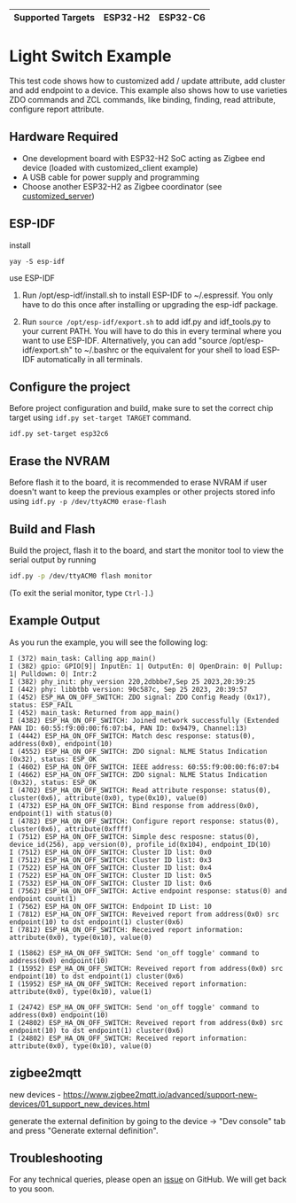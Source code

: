 | Supported Targets | ESP32-H2 | ESP32-C6 |
| ----------------- | -------- | -------- |

# Light Switch Example 

This test code shows how to customized add / update attribute, add cluster and add endpoint to a device. This example also shows how to use varieties ZDO commands and ZCL commands, like binding, finding, read attribute, configure report attribute.

## Hardware Required

* One development board with ESP32-H2 SoC acting as Zigbee end device (loaded with customized_client example)
* A USB cable for power supply and programming
* Choose another ESP32-H2 as Zigbee coordinator (see [customized_server](../customized_server/))


## ESP-IDF


install
```
yay -S esp-idf
```

use ESP-IDF

1. Run /opt/esp-idf/install.sh to install ESP-IDF to ~/.espressif.
   You only have to do this once after installing or upgrading
   the esp-idf package.

2. Run ```source /opt/esp-idf/export.sh``` to add idf.py and idf_tools.py
   to your current PATH. You will have to do this in every terminal
   where you want to use ESP-IDF. Alternatively, you can add
   "source /opt/esp-idf/export.sh" to ~/.bashrc or the equivalent for
   your shell to load ESP-IDF automatically in all terminals.


## Configure the project

Before project configuration and build, make sure to set the correct chip target using `idf.py set-target TARGET` command.

```
idf.py set-target esp32c6
```

## Erase the NVRAM 

Before flash it to the board, it is recommended to erase NVRAM if user doesn't want to keep the previous examples or other projects stored info 
using `idf.py -p /dev/ttyACM0 erase-flash`

## Build and Flash

Build the project, flash it to the board, and start the monitor tool to view the serial output by running 

```bash
idf.py -p /dev/ttyACM0 flash monitor
```

(To exit the serial monitor, type ``Ctrl-]``.)

## Example Output

As you run the example, you will see the following log:

```
I (372) main_task: Calling app_main()
I (382) gpio: GPIO[9]| InputEn: 1| OutputEn: 0| OpenDrain: 0| Pullup: 1| Pulldown: 0| Intr:2 
I (382) phy_init: phy_version 220,2dbbbe7,Sep 25 2023,20:39:25
I (442) phy: libbtbb version: 90c587c, Sep 25 2023, 20:39:57
I (452) ESP_HA_ON_OFF_SWITCH: ZDO signal: ZDO Config Ready (0x17), status: ESP_FAIL
I (452) main_task: Returned from app_main()
I (4382) ESP_HA_ON_OFF_SWITCH: Joined network successfully (Extended PAN ID: 60:55:f9:00:00:f6:07:b4, PAN ID: 0x9479, Channel:13)
I (4442) ESP_HA_ON_OFF_SWITCH: Match desc response: status(0), address(0x0), endpoint(10)
I (4552) ESP_HA_ON_OFF_SWITCH: ZDO signal: NLME Status Indication (0x32), status: ESP_OK
I (4602) ESP_HA_ON_OFF_SWITCH: IEEE address: 60:55:f9:00:00:f6:07:b4
I (4662) ESP_HA_ON_OFF_SWITCH: ZDO signal: NLME Status Indication (0x32), status: ESP_OK
I (4702) ESP_HA_ON_OFF_SWITCH: Read attribute response: status(0), cluster(0x6), attribute(0x0), type(0x10), value(0)
I (4732) ESP_HA_ON_OFF_SWITCH: Bind response from address(0x0), endpoint(1) with status(0)
I (4782) ESP_HA_ON_OFF_SWITCH: Configure report response: status(0), cluster(0x6), attribute(0xffff)
I (7512) ESP_HA_ON_OFF_SWITCH: Simple desc resposne: status(0), device_id(256), app_version(0), profile_id(0x104), endpoint_ID(10)
I (7512) ESP_HA_ON_OFF_SWITCH: Cluster ID list: 0x0
I (7512) ESP_HA_ON_OFF_SWITCH: Cluster ID list: 0x3
I (7522) ESP_HA_ON_OFF_SWITCH: Cluster ID list: 0x4
I (7522) ESP_HA_ON_OFF_SWITCH: Cluster ID list: 0x5
I (7532) ESP_HA_ON_OFF_SWITCH: Cluster ID list: 0x6
I (7562) ESP_HA_ON_OFF_SWITCH: Active endpoint response: status(0) and endpoint count(1)
I (7562) ESP_HA_ON_OFF_SWITCH: Endpoint ID List: 10
I (7812) ESP_HA_ON_OFF_SWITCH: Reveived report from address(0x0) src endpoint(10) to dst endpoint(1) cluster(0x6)
I (7812) ESP_HA_ON_OFF_SWITCH: Received report information: attribute(0x0), type(0x10), value(0)

I (15862) ESP_HA_ON_OFF_SWITCH: Send 'on_off toggle' command to address(0x0) endpoint(10)
I (15952) ESP_HA_ON_OFF_SWITCH: Reveived report from address(0x0) src endpoint(10) to dst endpoint(1) cluster(0x6)
I (15952) ESP_HA_ON_OFF_SWITCH: Received report information: attribute(0x0), type(0x10), value(1)

I (24742) ESP_HA_ON_OFF_SWITCH: Send 'on_off toggle' command to address(0x0) endpoint(10)
I (24802) ESP_HA_ON_OFF_SWITCH: Reveived report from address(0x0) src endpoint(10) to dst endpoint(1) cluster(0x6)
I (24802) ESP_HA_ON_OFF_SWITCH: Received report information: attribute(0x0), type(0x10), value(0)

```


## zigbee2mqtt

new devices - https://www.zigbee2mqtt.io/advanced/support-new-devices/01_support_new_devices.html

generate the external definition by going to the device -> "Dev console" tab and press "Generate external definition".


## Troubleshooting

For any technical queries, please open an [issue](https://github.com/espressif/esp-zigbee-sdk/issues) on GitHub. We will get back to you soon.
